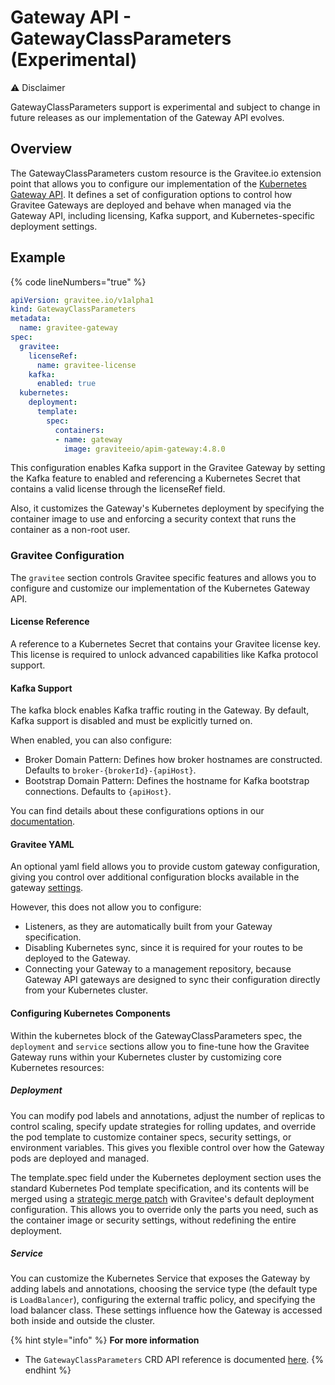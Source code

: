 # Gateway API - GatewayClassParameters (Experimental)

⚠️ Disclaimer

GatewayClassParameters support is experimental and subject to change in future releases as our implementation of the Gateway API evolves.

## Overview

The GatewayClassParameters custom resource is the Gravitee.io extension point that allows you to configure our implementation of the [Kubernetes Gateway API](https://gateway-api.sigs.k8s.io/). It defines a set of configuration options to control how Gravitee Gateways are deployed and behave when managed via the Gateway API, including licensing, Kafka support, and Kubernetes-specific deployment settings.

## Example

{% code lineNumbers="true" %}
```yaml
apiVersion: gravitee.io/v1alpha1
kind: GatewayClassParameters
metadata:
  name: gravitee-gateway
spec:
  gravitee:
    licenseRef:
      name: gravitee-license
    kafka:
      enabled: true
  kubernetes:
    deployment:
      template:
        spec:
          containers:
          - name: gateway
            image: graviteeio/apim-gateway:4.8.0
```

This configuration enables Kafka support in the Gravitee Gateway by setting the Kafka feature to enabled and referencing a Kubernetes Secret that contains a valid license through the licenseRef field.

Also, it customizes the Gateway's Kubernetes deployment by specifying the container image to use and enforcing a security context that runs the container as a non-root user.

### Gravitee Configuration

The `gravitee` section controls Gravitee specific features and allows you to configure and customize our implementation of the Kubernetes Gateway API.

#### License Reference

A reference to a Kubernetes Secret that contains your Gravitee license key. This license is required to unlock advanced capabilities like Kafka protocol support.

#### Kafka Support

The kafka block enables Kafka traffic routing in the Gateway. By default, Kafka support is disabled and must be explicitly turned on.

When enabled, you can also configure:

  - Broker Domain Pattern: Defines how broker hostnames are constructed. Defaults to `broker-{brokerId}-{apiHost}`.
  - Bootstrap Domain Pattern: Defines the hostname for Kafka bootstrap connections. Defaults to `{apiHost}`.

You can find details about these configurations options in our [documentation](https://documentation.gravitee.io/apim/kafka-gateway/configure-the-kafka-gateway-and-client).

#### Gravitee YAML

An optional yaml field allows you to provide custom gateway configuration, giving you control over additional configuration blocks available in the gateway [settings](https://documentation.gravitee.io/apim/configure-apim/apim-components/gravitee-gateway).

However, this does not allow you to configure:

  - Listeners, as they are automatically built from your Gateway specification.
  - Disabling Kubernetes sync, since it is required for your routes to be deployed to the Gateway.
  - Connecting your Gateway to a management repository, because Gateway API gateways are designed to sync their configuration directly from your Kubernetes cluster.

#### Configuring Kubernetes Components

Within the kubernetes block of the GatewayClassParameters spec, the `deployment` and `service` sections allow you to fine-tune how the Gravitee Gateway runs within your Kubernetes cluster by customizing core Kubernetes resources:

##### Deployment

You can modify pod labels and annotations, adjust the number of replicas to control scaling, specify update strategies for rolling updates, and override the pod template to customize container specs, security settings, or environment variables. This gives you flexible control over how the Gateway pods are deployed and managed.

The template.spec field under the Kubernetes deployment section uses the standard Kubernetes Pod template specification, and its contents will be merged using a [strategic merge patch](https://kubernetes.io/docs/tasks/manage-kubernetes-objects/update-api-object-kubectl-patch/) with Gravitee's default deployment configuration. This allows you to override only the parts you need, such as the container image or security settings, without redefining the entire deployment.

##### Service

You can customize the Kubernetes Service that exposes the Gateway by adding labels and annotations, choosing the service type (the default type is `LoadBalancer`), configuring the external traffic policy, and specifying the load balancer class. These settings influence how the Gateway is accessed both inside and outside the cluster.

{% hint style="info" %}
**For more information**

* The `GatewayClassParameters` CRD API reference is documented [here](../../reference/api-reference.md).
{% endhint %}
